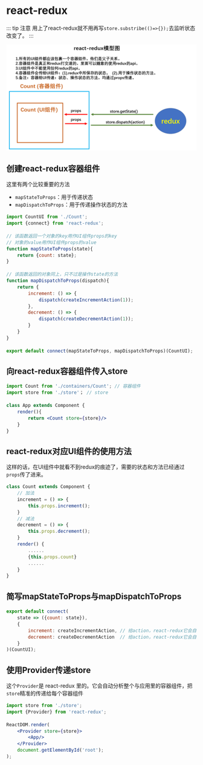 # react-redux

::: tip 注意
用上了react-redux就不用再写`store.substribe(()=>{});`去监听状态改变了。
:::

![react-redux原理图](./img/react-redux.png)

## 创建react-redux容器组件

这里有两个比较重要的方法

* `mapStateToProps`：用于传递状态
* `mapDispatchToProps`：用于传递操作状态的方法

```jsx
import CountUI from './Count';
import {connect} from 'react-redux';

// 该函数返回一个对象的key用作UI组件props的key
// 对象的value用作UI组件props的value
function mapStateToProps(state){
    return {count: state};
}

// 该函数返回的对象同上，只不过是操作state的方法
function mapDispatchToProps(dispatch){
    return {
        increment: () => {
            dispatch(createIncrementAction(1));
        },
        decrement: () => {
            dispatch(createDecrementAction(1));
        }
    }
}

export default connect(mapStateToProps, mapDispatchToProps)(CountUI);
```

## 向react-redux容器组件传入store

```jsx
import Count from './containers/Count'; // 容器组件
import store from './store'； // store

class App extends Component {
    render(){
        return <Count store={store}/>
    }
}
```

## react-redux对应UI组件的使用方法

这样的话，在UI组件中就看不到redux的痕迹了，需要的状态和方法已经通过`props`传了进来。

```jsx
class Count extends Component {
    // 加法
    increment = () => {
        this.props.increment();
    }
    // 减法
    decrement = () => {
        this.props.decrement();
    }
    render() {
        ......
        {this.props.count}
        ......
    }
}
```

## 简写mapStateToProps与mapDispatchToProps

```jsx
export default connect(
    state => ({count: state}),
    {
        increment: createIncrementAction, // 给action，react-redux它会自动分发（dispatch）
        decrement: createDecrementAction  // 给action，react-redux它会自动分发（dispatch）
    }
)(CountUI);
```

## 使用Provider传递store

这个`Provider`是 react-redux 里的。它会自动分析整个与应用里的容器组件，把`store`精准的传递给每个容器组件

```jsx
import store from './store';
import {Provider} from 'react-redux';

ReactDOM.render(
    <Provider store={store}>
        <App/>
    </Provider>
    document.getElementById('root');
);
```